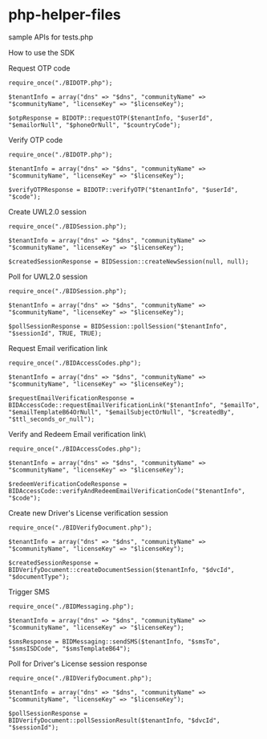 # php-helper-files

sample APIs for tests.php

How to use the SDK

Request OTP code
```
require_once("./BIDOTP.php");

$tenantInfo = array("dns" => "$dns", "communityName" => "$communityName", "licenseKey" => "$licenseKey");

$otpResponse = BIDOTP::requestOTP($tenantInfo, "$userId", "$emailorNull", "$phoneOrNull", "$countryCode");
```

Verify OTP code
```
require_once("./BIDOTP.php");

$tenantInfo = array("dns" => "$dns", "communityName" => "$communityName", "licenseKey" => "$licenseKey");

$verifyOTPResponse = BIDOTP::verifyOTP("$tenantInfo", "$userId", "$code");
```

Create UWL2.0 session
```
require_once("./BIDSession.php");

$tenantInfo = array("dns" => "$dns", "communityName" => "$communityName", "licenseKey" => "$licenseKey");

$createdSessionResponse = BIDSession::createNewSession(null, null);
```

Poll for UWL2.0 session
```
require_once("./BIDSession.php");

$tenantInfo = array("dns" => "$dns", "communityName" => "$communityName", "licenseKey" => "$licenseKey");

$pollSessionResponse = BIDSession::pollSession("$tenantInfo", "$sessionId", TRUE, TRUE);
```

Request Email verification link
```
require_once("./BIDAccessCodes.php");

$tenantInfo = array("dns" => "$dns", "communityName" => "$communityName", "licenseKey" => "$licenseKey");

$requestEmailVerificationResponse = BIDAccessCode::requestEmailVerificationLink("$tenantInfo", "$emailTo", "$emailTemplateB64OrNull", "$emailSubjectOrNull", "$createdBy", "$ttl_seconds_or_null");
```

Verify and Redeem Email verification link\
```
require_once("./BIDAccessCodes.php");

$tenantInfo = array("dns" => "$dns", "communityName" => "$communityName", "licenseKey" => "$licenseKey");

$redeemVerificationCodeResponse = BIDAccessCode::verifyAndRedeemEmailVerificationCode("$tenantInfo", "$code");
```

Create new Driver's License verification session
```
require_once("./BIDVerifyDocument.php");

$tenantInfo = array("dns" => "$dns", "communityName" => "$communityName", "licenseKey" => "$licenseKey");

$createdSessionResponse = BIDVerifyDocument::createDocumentSession($tenantInfo, "$dvcId", "$documentType");
```

Trigger SMS
```
require_once("./BIDMessaging.php");

$tenantInfo = array("dns" => "$dns", "communityName" => "$communityName", "licenseKey" => "$licenseKey");

$smsResponse = BIDMessaging::sendSMS($tenantInfo, "$smsTo", "$smsISDCode", "$smsTemplateB64");
```

Poll for Driver's License session response
```
require_once("./BIDVerifyDocument.php");

$tenantInfo = array("dns" => "$dns", "communityName" => "$communityName", "licenseKey" => "$licenseKey");

$pollSessionResponse = BIDVerifyDocument::pollSessionResult($tenantInfo, "$dvcId", "$sessionId");
```
